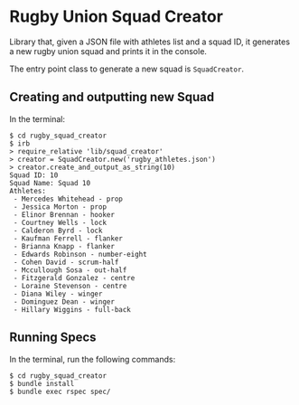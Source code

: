 # Rugby Union Squad Creator

Library that, given a JSON file with athletes list and a squad ID, it generates
a new rugby union squad and prints it in the console.

The entry point class to generate a new squad is `SquadCreator`.

## Creating and outputting new Squad

In the terminal:
```
$ cd rugby_squad_creator
$ irb
> require_relative 'lib/squad_creator'
> creator = SquadCreator.new('rugby_athletes.json')
> creator.create_and_output_as_string(10)
Squad ID: 10
Squad Name: Squad 10
Athletes:
 - Mercedes Whitehead - prop
 - Jessica Morton - prop
 - Elinor Brennan - hooker
 - Courtney Wells - lock
 - Calderon Byrd - lock
 - Kaufman Ferrell - flanker
 - Brianna Knapp - flanker
 - Edwards Robinson - number-eight
 - Cohen David - scrum-half
 - Mccullough Sosa - out-half
 - Fitzgerald Gonzalez - centre
 - Loraine Stevenson - centre
 - Diana Wiley - winger
 - Dominguez Dean - winger
 - Hillary Wiggins - full-back
```

## Running Specs

In the terminal, run the following commands:
```
$ cd rugby_squad_creator
$ bundle install
$ bundle exec rspec spec/
```

